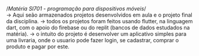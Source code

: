 /*Matéria SI701 - programação para dispositivos móveis*/<br>
  -> Aqui seão armazenados projetos desenvolvidos em aula e o projeto final da disciplina.
  -> todos os projetos foram feitos usando flutter, na linguagem dart, com o apoio do firebase ou do replit (bancos de dados estudados na matéria).
  -> o intuito do projeto é desenvolver um aplicativo simples para uma livraria, onde o usuario pode fazer login, se cadastrar, comprar o produto e pagar por este.
